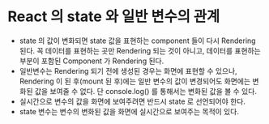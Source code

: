 # React 의 state 와 일반 변수의 관계

- state 의 값이 변화되면 state 값을 표현하는 component 들이 다시 Rendering 된다. 꼭 데이터를 표현하는 곳만 Rendering 되는 것이 아니고, 데이터를 표현하는 부분이 포함된 Component 가 Rendering 된다.
- 일반변수는 Rendering 되기 전에 생성된 경우는 화면에 표현할 수 있으나, Rendering 이 된 후(mount 된 후)에는 일반 변수의 값이 변경되어도 화면에는 변화된 값을 보여줄 수 없다. 단 console.log() 를 통해서는 변화된 값을 볼 수 있다.
- 실시간으로 변수의 값을 화면에 보여주려면 반드시 state 로 선언되어야 한다.
- state 변수는 변수의 변화된 값을 화면에 실시간으로 보여주는 목적이 있다.
